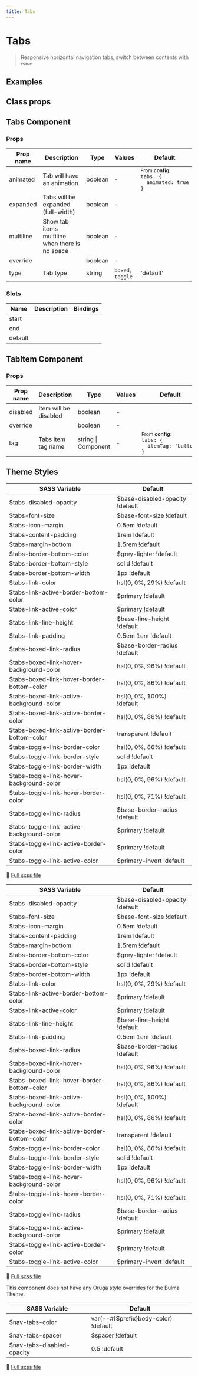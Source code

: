 ```yaml
---
title: Tabs
---
```


# Tabs

<div class="vp-doc">

> Responsive horizontal navigation tabs, switch between contents with ease

<Carbon />
</div>

<div class="vp-doc">

## Examples

<example-tabs />

</div>
<div class="vp-doc">

## Class props

<inspector-tabs-viewer />

</div>

<div class="vp-doc">

## Tabs Component

### Props

| Prop name | Description                                     | Type    | Values            | Default                                                                                                                                        |
| --------- | ----------------------------------------------- | ------- | ----------------- | ---------------------------------------------------------------------------------------------------------------------------------------------- |
| animated  | Tab will have an animation                      | boolean | -                 | <div><small>From <b>config</b>:</small></div><code style='white-space: nowrap; padding: 0;'> tabs: {<br>&nbsp;&nbsp;animated: true<br>}</code> |
| expanded  | Tabs will be expanded (full-width)              | boolean | -                 |                                                                                                                                                |
| multiline | Show tab items multiline when there is no space | boolean | -                 |                                                                                                                                                |
| override  |                                                 | boolean | -                 |                                                                                                                                                |
| type      | Tab type                                        | string  | `boxed`, `toggle` | 'default'                                                                                                                                      |

### Slots

| Name    | Description | Bindings |
| ------- | ----------- | -------- |
| start   |             |          |
| end     |             |          |
| default |             |          |

</div>

<div class="vp-doc">

## TabItem Component

### Props

| Prop name | Description           | Type                | Values | Default                                                                                                                                           |
| --------- | --------------------- | ------------------- | ------ | ------------------------------------------------------------------------------------------------------------------------------------------------- |
| disabled  | Item will be disabled | boolean             | -      |                                                                                                                                                   |
| override  |                       | boolean             | -      |                                                                                                                                                   |
| tag       | Tabs item tag name    | string \| Component | -      | <div><small>From <b>config</b>:</small></div><code style='white-space: nowrap; padding: 0;'> tabs: {<br>&nbsp;&nbsp;itemTag: 'button'<br>}</code> |

</div>

<div class="vp-doc">

</div>
<div class="vp-doc">

## Theme Styles

<div class="theme-orugabase">
 
| SASS Variable  | Default |
| -------------- | ------- |
| $tabs-disabled-opacity | $base-disabled-opacity !default |
| $tabs-font-size | $base-font-size !default |
| $tabs-icon-margin | 0.5em !default |
| $tabs-content-padding | 1rem !default |
| $tabs-margin-bottom | 1.5rem !default |
| $tabs-border-bottom-color | $grey-lighter !default |
| $tabs-border-bottom-style | solid !default |
| $tabs-border-bottom-width | 1px !default |
| $tabs-link-color | hsl(0, 0%, 29%) !default |
| $tabs-link-active-border-bottom-color | $primary !default |
| $tabs-link-active-color | $primary !default |
| $tabs-link-line-height | $base-line-height !default |
| $tabs-link-padding | 0.5em 1em !default |
| $tabs-boxed-link-radius | $base-border-radius !default |
| $tabs-boxed-link-hover-background-color | hsl(0, 0%, 96%) !default |
| $tabs-boxed-link-hover-border-bottom-color | hsl(0, 0%, 86%) !default |
| $tabs-boxed-link-active-background-color | hsl(0, 0%, 100%) !default |
| $tabs-boxed-link-active-border-color | hsl(0, 0%, 86%) !default |
| $tabs-boxed-link-active-border-bottom-color | transparent !default |
| $tabs-toggle-link-border-color | hsl(0, 0%, 86%) !default |
| $tabs-toggle-link-border-style | solid !default |
| $tabs-toggle-link-border-width | 1px !default |
| $tabs-toggle-link-hover-background-color | hsl(0, 0%, 96%) !default |
| $tabs-toggle-link-hover-border-color | hsl(0, 0%, 71%) !default |
| $tabs-toggle-link-radius | $base-border-radius !default |
| $tabs-toggle-link-active-background-color | $primary !default |
| $tabs-toggle-link-active-border-color | $primary !default |
| $tabs-toggle-link-active-color | $primary-invert !default |

📄 [Full scss file](https://github.com/oruga-ui/oruga/blob/master/packages/oruga/src/scss/components/_tabs.scss)

</div>

<div class="theme-orugafull">
 
| SASS Variable  | Default |
| -------------- | ------- |
| $tabs-disabled-opacity | $base-disabled-opacity !default |
| $tabs-font-size | $base-font-size !default |
| $tabs-icon-margin | 0.5em !default |
| $tabs-content-padding | 1rem !default |
| $tabs-margin-bottom | 1.5rem !default |
| $tabs-border-bottom-color | $grey-lighter !default |
| $tabs-border-bottom-style | solid !default |
| $tabs-border-bottom-width | 1px !default |
| $tabs-link-color | hsl(0, 0%, 29%) !default |
| $tabs-link-active-border-bottom-color | $primary !default |
| $tabs-link-active-color | $primary !default |
| $tabs-link-line-height | $base-line-height !default |
| $tabs-link-padding | 0.5em 1em !default |
| $tabs-boxed-link-radius | $base-border-radius !default |
| $tabs-boxed-link-hover-background-color | hsl(0, 0%, 96%) !default |
| $tabs-boxed-link-hover-border-bottom-color | hsl(0, 0%, 86%) !default |
| $tabs-boxed-link-active-background-color | hsl(0, 0%, 100%) !default |
| $tabs-boxed-link-active-border-color | hsl(0, 0%, 86%) !default |
| $tabs-boxed-link-active-border-bottom-color | transparent !default |
| $tabs-toggle-link-border-color | hsl(0, 0%, 86%) !default |
| $tabs-toggle-link-border-style | solid !default |
| $tabs-toggle-link-border-width | 1px !default |
| $tabs-toggle-link-hover-background-color | hsl(0, 0%, 96%) !default |
| $tabs-toggle-link-hover-border-color | hsl(0, 0%, 71%) !default |
| $tabs-toggle-link-radius | $base-border-radius !default |
| $tabs-toggle-link-active-background-color | $primary !default |
| $tabs-toggle-link-active-border-color | $primary !default |
| $tabs-toggle-link-active-color | $primary-invert !default |

📄 [Full scss file](https://github.com/oruga-ui/oruga/blob/master/packages/oruga/src/scss/components/_tabs.scss)

</div>

<div class="theme-bulma">

<p> This component does not have any Oruga style overrides for the Bulma Theme. </p>
      
</div>

<div class="theme-bootstrap">
 
| SASS Variable  | Default |
| -------------- | ------- |
| $nav-tabs-color | var(--#{$prefix}body-color) !default |
| $nav-tabs-spacer | $spacer !default |
| $nav-tabs-disabled-opacity | 0.5 !default |

📄 [Full scss file](https://github.com/oruga-ui/theme-bootstrap/tree/main/src/assets/scss/components/_tabs.scss)

</div>

</div>
